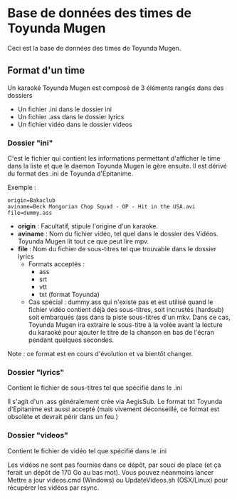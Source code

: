 ﻿# Base de données des times de Toyunda Mugen

Ceci est la base de données des times de Toyunda Mugen. 

## Format d'un time

Un karaoké Toyunda Mugen est composé de 3 éléments rangés dans des dossiers

* Un fichier .ini dans le dossier ini
* Un fichier .ass dans le dossier lyrics
* Un fichier vidéo dans le dossier videos

### Dossier "ini"

C'est le fichier qui contient les informations permettant d'afficher le time dans la liste et que le daemon Toyunda Mugen le gère ensuite. Il est dérivé du format des .ini de Toyunda d'Epitanime.

Exemple :
```
origin=Bakaclub
aviname=Beck Mongorian Chop Squad - OP - Hit in the USA.avi
file=dummy.ass
```

* **origin** : Facultatif, stipule l'origine d'un karaoke. 
* **aviname** : Nom du fichier vidéo, tel quel dans le dossier des Vidéos. Toyunda Mugen lit tout ce que peut lire mpv.
* **file** : Nom du fichier de sous-titres tel que trouvable dans le dossier lyrics
	* Formats acceptés :
		* ass
		* srt
		* vtt
		* txt (format Toyunda)
	* Cas spécial : dummy.ass qui n'existe pas et est utilisé quand le fichier vidéo contient déjà des sous-titres, soit incrustés (hardsub) soit embarqués (ass dans la piste sous-titres d'un mkv. Dans ce cas, Toyunda Mugen ira extraire le sous-titre à la volée avant la lecture du karaoké pour ajouter le titre de la chanson en bas de l'écran pendant quelques secondes.

Note : ce format est en cours d'évolution et va bientôt changer.

### Dossier "lyrics"

Contient le fichier de sous-titres tel que spécifié dans le .ini

Il s'agit d'un .ass généralement crée via AegisSub. Le format txt Toyunda d'Epitanime est aussi accepté (mais vivement déconseillé, ce format est obsolète et devrait périr dans un feu.)

### Dossier "videos"

Contient le fichier de vidéo tel que spécifié dans le .ini

Les vidéos ne sont pas fournies dans ce dépôt, par souci de place (et ça ferait un dépôt de 170 Go au bas mot). Vous pouvez néanmoins lancer Mettre a jour videos.cmd (Windows) ou UpdateVideos.sh (OSX/Linux) pour récupérer les vidéos par rsync.

